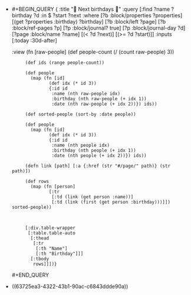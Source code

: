 - #+BEGIN_QUERY
  {
  :title "🎂 Next birthdays 🎂"
  :query
   [:find
    ?name ?birthday ?d
    :in $ ?start ?next
    :where
    [?b :block/properties ?properties]
    [(get ?properties :birthday) ?birthday]
    [?b :block/left ?page]
    [?b :block/ref-pages ?p]
    [?p :block/journal? true]
    [?p :block/journal-day ?d]
    [?page :block/name ?name]
    [(< ?d ?next)]
    [(>= ?d ?start)]]
   :inputs [:today :30d-after]
  
   :view (fn [raw-people]
          (def people-count (/ (count raw-people) 3))
  
           (def ids (range people-count))
  
           (def people
             (map (fn [id]
                    (def idx (* id 3))
                    {:id id
                     :name (nth raw-people idx)
                     :birthday (nth raw-people (+ idx 1))
                     :date (nth raw-people (+ idx 2))}) ids))
  
           (def sorted-people (sort-by :date people))
  
           (def people
             (map (fn [id]
                    (def idx (* id 3))
                    {:id id
                     :name (nth people idx)
                     :birthday (nth people (+ idx 1))
                     :date (nth people (+ idx 2))}) ids))
  
           (defn link [path] [:a {:href (str "#/page/" path)} (str path)])
  
           (def rows
             (map (fn [person]
                    [:tr
                     [:td (link (get person :name))]
                     [:td (link (first (get person :birthday)))]]) sorted-people))
  
  
  
           [:div.table-wrapper
            [:table.table-auto
             [:thead
              [:tr
               [:th "Name"]
               [:th "Birthday"]]]
             [:tbody
              rows]]])}
  #+END_QUERY
- ((63725ea3-4322-43b1-90ac-c6843ddde90a))
